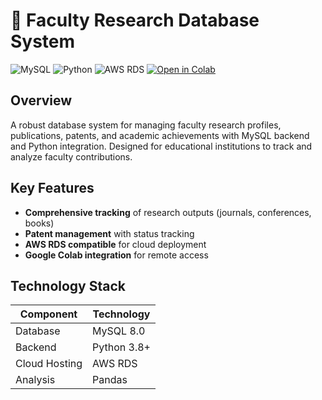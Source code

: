# 🏫 Faculty Research Database System

![MySQL](https://img.shields.io/badge/MySQL-8.0-4479A1?logo=mysql&logoColor=white)
![Python](https://img.shields.io/badge/Python-3.8%2B-3776AB?logo=python&logoColor=white)
![AWS RDS](https://img.shields.io/badge/AWS_RDS-Compatible-232F3E?logo=amazonaws)
[![Open in Colab](https://colab.research.google.com/assets/colab-badge.svg)](https://colab.research.google.com/github/yourusername/faculty-research-db/blob/main/Faculty_Research_DB.ipynb)

## Overview
A robust database system for managing faculty research profiles, publications, patents, and academic achievements with MySQL backend and Python integration. Designed for educational institutions to track and analyze faculty contributions.

## Key Features
- **Comprehensive tracking** of research outputs (journals, conferences, books)
- **Patent management** with status tracking
- **AWS RDS compatible** for cloud deployment
- **Google Colab integration** for remote access

## Technology Stack
| Component       | Technology |
|-----------------|------------|
| Database        | MySQL 8.0  |
| Backend         | Python 3.8+|
| Cloud Hosting   | AWS RDS    |
| Analysis        | Pandas     |
